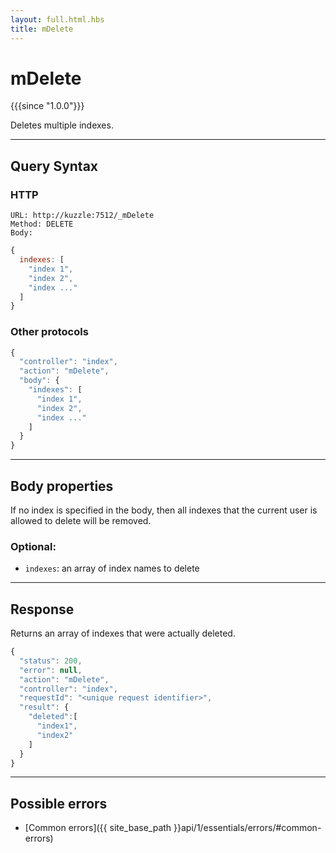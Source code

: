 ```yaml
---
layout: full.html.hbs
title: mDelete
---
```


# mDelete

{{{since "1.0.0"}}}

Deletes multiple indexes.

---

## Query Syntax

### HTTP

```http
URL: http://kuzzle:7512/_mDelete
Method: DELETE  
Body:
```

```js
{
  indexes: [
    "index 1",
    "index 2",
    "index ..."
  ]
}
```

### Other protocols

```js
{
  "controller": "index",
  "action": "mDelete",
  "body": {
    "indexes": [
      "index 1",
      "index 2",
      "index ..."
    ]
  }
}
```

---

## Body properties

If no index is specified in the body, then all indexes that the current user is allowed to delete will be removed.

### Optional:

* `indexes`: an array of index names to delete

---

## Response

Returns an array of indexes that were actually deleted.

```js
{
  "status": 200,
  "error": null,
  "action": "mDelete",
  "controller": "index",
  "requestId": "<unique request identifier>",
  "result": {
    "deleted":[
      "index1",
      "index2"
    ]
  }
}
```

---

## Possible errors

- [Common errors]({{ site_base_path }}api/1/essentials/errors/#common-errors)
